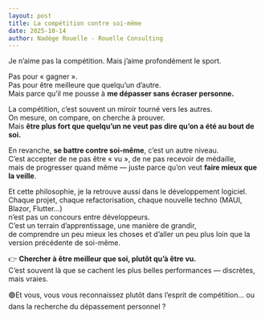 ```yaml
---
layout: post
title: La compétition contre soi-même
date: 2025-10-14
author: Nadège Rouelle - Rouelle Consulting
---
```


Je n’aime pas la compétition. Mais j’aime profondément le sport.

Pas pour « gagner ».  
Pas pour être meilleure que quelqu’un d’autre.  
Mais parce qu’il me pousse à **me dépasser sans écraser personne.**

La compétition, c’est souvent un miroir tourné vers les autres.  
On mesure, on compare, on cherche à prouver.  
Mais **être plus fort que quelqu’un ne veut pas dire qu’on a été au bout de soi.**

En revanche, **se battre contre soi-même**, c’est un autre niveau.  
C’est accepter de ne pas être « vu », de ne pas recevoir de médaille,  
mais de progresser quand même — juste parce qu’on veut **faire mieux que la veille**.

Et cette philosophie, je la retrouve aussi dans le développement logiciel.  
Chaque projet, chaque refactorisation, chaque nouvelle techno (MAUI, Blazor, Flutter...)  
n’est pas un concours entre développeurs.  
C’est un terrain d’apprentissage, une manière de grandir,  
de comprendre un peu mieux les choses et d’aller un peu plus loin que la version précédente de soi-même.

👉 **Chercher à être meilleur que soi, plutôt qu’à être vu.**  
C’est souvent là que se cachent les plus belles performances — discrètes, mais vraies.

🟣Et vous, vous vous reconnaissez plutôt dans l’esprit de compétition… ou dans la recherche du dépassement personnel ?